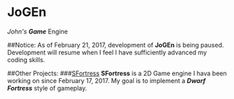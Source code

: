 # JoGEn
_John's_ ___Game___ Engine

##Notice:
  As of February 21, 2017, development of __JoGEn__ is being paused. Development will resume when I feel I have sufficiently advanced
  my coding skills.

##Other Projects:
###[SFortress]()
__SFortress__ is a 2D Game engine I hava been working on since February 17, 2017. My goal is to implement a ***Dwarf Fortress*** style of gameplay.
